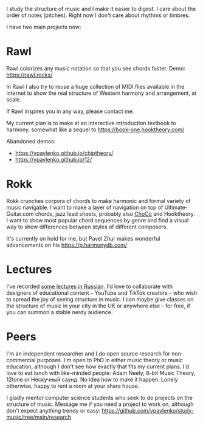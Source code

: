 I study the structure of music and I make it easier to digest. I care about the order of notes (pitches). Right now I don't care about rhythms or timbres.

I have two main projects now:

# Rawl

Rawl colorizes any music notation so that you see chords faster. Demo: https://rawl.rocks/

In Rawl I also try to reuse a huge collection of MIDI files available in the internet to show the real structure of Western harmony and arrangement, at scale.

If Rawl inspires you in any way, please contact me.

My current plan is to make at an interactive introduction textbook to harmony, somewhat like a sequel to https://book-one.hooktheory.com/

Abandoned demos:
- https://vpavlenko.github.io/chiptheory/
- https://vpavlenko.github.io/12/

# Rokk

Rokk crunches corpora of chords to make harmonic and formal variety of music navigable. I want to make a layer of navigation on top of Ultimate-Guitar.com chords, jazz lead sheets, probably also [ChoCo](https://github.com/smashub/choco) and Hooktheory. I want to show most popular chord sequences by genre and find a visual way to show differences between styles of different composers.

It's currently on hold for me, but Pavel Zhur makes wonderful advancements on his https://p.harmonydb.com/

# Lectures

I've recorded [some lectures in Russian](https://t.me/keetezh/1055). I'd love to collaborate with designers of educational content – YouTube and TikTok creators – who wish to spread the joy of seeing structure in music. I can maybe give classes on the structure of music in your city in the UK or anywhere else - for free, if you can summon a stable nerdy audience.

# Peers

I'm an independent researcher and I do open source research for non-commercial purposes. I'm open to PhD in either music theory or music education, although I don't see how exactly that fits my current plans. I'd love to eat lunch with like-minded people: Adam Neely, 8-bit Music Theory, 12tone or Нескучный саунд. No idea how to make it happen. Lonely otherwise, happy to rent a room at your share house.

I gladly mentor computer science students who seek to do projects on the structure of music. Message me if you need a project to work on, although don't expect anything trendy or easy: https://github.com/vpavlenko/study-music/tree/main/research
